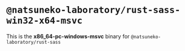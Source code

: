 # `@natsuneko-laboratory/rust-sass-win32-x64-msvc`

This is the **x86_64-pc-windows-msvc** binary for `@natsuneko-laboratory/rust-sass`
